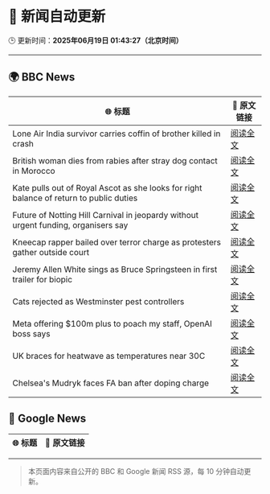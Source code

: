 # 🧠 新闻自动更新

🕒 更新时间：**2025年06月19日 01:43:27（北京时间）**

---

## 🌍 BBC News

| 🌐 标题 | 🔗 原文链接 |
|--------|-------------|
| Lone Air India survivor carries coffin of brother killed in crash | [阅读全文](https://www.bbc.com/news/articles/cvg8591rpjyo) |
| British woman dies from rabies after stray dog contact in Morocco | [阅读全文](https://www.bbc.com/news/articles/c98wyllp170o) |
| Kate pulls out of Royal Ascot as she looks for right balance of return to public duties | [阅读全文](https://www.bbc.com/news/articles/cjrl34rvdxdo) |
| Future of Notting Hill Carnival in jeopardy without urgent funding, organisers say | [阅读全文](https://www.bbc.com/news/articles/cq8zxk083qko) |
| Kneecap rapper bailed over terror charge as protesters gather outside court | [阅读全文](https://www.bbc.com/news/articles/cy4k4xnlj8qo) |
| Jeremy Allen White sings as Bruce Springsteen in first trailer for biopic | [阅读全文](https://www.bbc.com/news/articles/crk6ded7krdo) |
| Cats rejected as Westminster pest controllers | [阅读全文](https://www.bbc.com/news/articles/cqjqrddnldgo) |
| Meta offering $100m plus to poach my staff, OpenAI boss says | [阅读全文](https://www.bbc.com/news/articles/c8730088e5do) |
| UK braces for heatwave as temperatures near 30C | [阅读全文](https://www.bbc.com/news/articles/c8d6jmmdq5go) |
| Chelsea's Mudryk faces FA ban after doping charge | [阅读全文](https://www.bbc.com/sport/football/articles/cgmwg1w9130o) |

## 📰 Google News

| 🌐 标题 | 🔗 原文链接 |
|--------|-------------|

---
> 本页面内容来自公开的 BBC 和 Google 新闻 RSS 源，每 10 分钟自动更新。